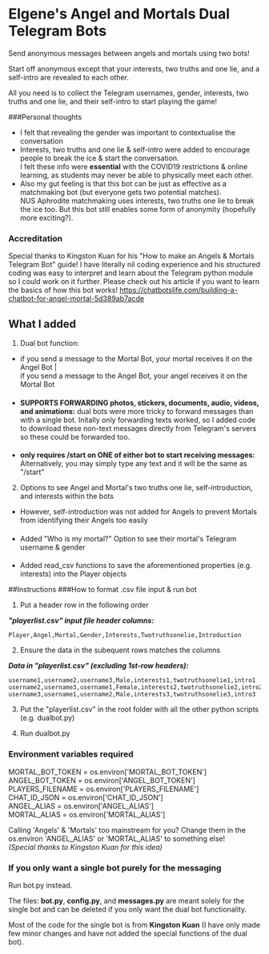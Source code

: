 # Elgene's Angel and Mortals Dual Telegram Bots

Send anonymous messages between angels and mortals using two bots!

Start off anonymous except that your interests, two truths and one lie, and a self-intro are revealed to each other.

All you need is to collect the Telegram usernames, gender, interests, two truths and one lie, and their self-intro to start playing the game!


###Personal thoughts
- I felt that revealing the gender was important to contextualise the conversation
- Interests, two truths and one lie & self-intro were added to encourage people to break the ice & start the conversation.\
I felt these info were **essential** with the COVID19 restrictions & online learning, as students may never be able to physically meet each other.
- Also my gut feeling is that this bot can be just as effective as a matchmaking bot (but everyone gets two potential matches).\
NUS Aphrodite matchmaking uses interests, two truths one lie to break the ice too. But this bot still enables some form of anonymity (hopefully more exciting?).


### Accreditation
Special thanks to Kingston Kuan for his "How to make an Angels & Mortals Telegram Bot" guide! I have literally nil coding experience and his structured coding was easy to interpret and learn about the Telegram python module so I could work on it further. Please check out his article if you want to learn the basics of how this bot works! https://chatbotslife.com/building-a-chatbot-for-angel-mortal-5d389ab7acde



## What I added
1. Dual bot function:
- if you send a message to the Mortal Bot, your mortal receives it on the Angel Bot |\
if you send a message to the Angel Bot, your angel receives it on the Mortal Bot
####
- **SUPPORTS FORWARDING photos, stickers, documents, audio, videos, and animations:** dual bots were more tricky to forward messages than with a single bot. Initally only forwarding texts worked, so I added code to download these non-text messages directly from Telegram's servers so these could be forwarded too.
####
- **only requires /start on ONE of either bot to start receiving messages:** Alternatively, you may simply type any text and it will be the same as "/start"


2. Options to see Angel and Mortal's two truths one lie, self-introduction, and interests within the bots
- However, self-introduction was not added for Angels to prevent Mortals from identifying their Angels too easily
####
- Added "Who is my mortal?" Option to see their mortal's Telegram username & gender
####
- Added read_csv functions to save the aforementioned properties (e.g. interests) into the Player objects

##Instructions
###How to format .csv file input & run bot
1. Put a header row in the following order

***"playerlist.csv" input file header columns:***
```
Player,Angel,Mortal,Gender,Interests,Twotruthsonelie,Introduction 
```
2. Ensure the data in the subequent rows matches the columns

***Data in "playerlist.csv" (excluding 1st-row headers):***
```
username1,username2,username3,Male,interests1,twotruthsonelie1,intro1
username2,username3,username1,Female,interests2,twotruthsonelie2,intro2
username3,username1,username2,Male,interests3,twotruthsonelie3,intro3
```

3. Put the "playerlist.csv" in the root folder with all the other python scripts (e.g. dualbot.py)


4. Run dualbot.py 

### Environment variables required
MORTAL_BOT_TOKEN = os.environ['MORTAL_BOT_TOKEN']\
ANGEL_BOT_TOKEN = os.environ['ANGEL_BOT_TOKEN']\
PLAYERS_FILENAME = os.environ['PLAYERS_FILENAME']\
CHAT_ID_JSON = os.environ['CHAT_ID_JSON']\
ANGEL_ALIAS = os.environ['ANGEL_ALIAS']\
MORTAL_ALIAS = os.environ['MORTAL_ALIAS']

Calling 'Angels' & 'Mortals' too mainstream for you? Change them in the os.environ 'ANGEL_ALIAS' or 'MORTAL_ALIAS' to something else!\
_(Special thanks to Kingston Kuan for this idea)_

### If you only want a single bot purely for the messaging 
Run bot.py instead.

The files: **bot.py**, **config.py**, and **messages.py** are meant solely for the single bot and can be deleted if you only want the dual bot functionality.

Most of the code for the single bot is from **Kingston Kuan** (I have only made few minor changes and have not added the special functions of the dual bot).

